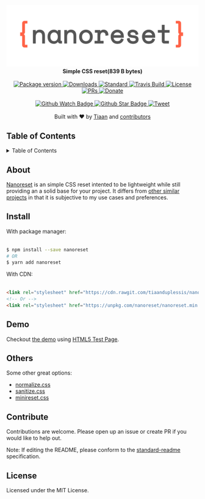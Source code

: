 <div align="center">
	<img src="logo.png" alt="nanoreset"/>
	<br>
  <strong>Simple CSS reset(839 B bytes)</strong>
</div>
<br>
<div align="center">
  <a href="https://npmjs.org/package/nanoreset">
    <img src="https://img.shields.io/npm/v/nanoreset.svg?style=flat-square" alt="Package version" />
  </a>
  <a href="https://npmjs.org/package/nanoreset">
  <img src="https://img.shields.io/npm/dm/nanoreset.svg?style=flat-square" alt="Downloads" />
  </a>
  <a href="https://github.com/feross/standard">
    <img src="https://img.shields.io/badge/code%20style-standard-brightgreen.svg?style=flat-square" alt="Standard" />
  </a>
  <a href="https://travis-ci.org/tiaanduplessis/nanoreset">
    <img src="https://img.shields.io/travis/tiaanduplessis/nanoreset.svg?style=flat-square" alt="Travis Build" />
  </a>
  <a href="https://github.com/tiaanduplessis/nanoreset/blob/master/LICENSE">
    <img src="https://img.shields.io/npm/l/nanoreset.svg?style=flat-square" alt="License" />
  </a>
  <a href="http://makeapullrequest.com">
    <img src="https://img.shields.io/badge/PRs-welcome-brightgreen.svg?style=flat-square" alt="PRs" />
  </a>
  <a href="https://www.paypal.me/tiaanduplessis/1">
    <img src="https://img.shields.io/badge/$-support-green.svg?style=flat-square" alt="Donate" />
  </a>
</div>
<br>
<div align="center">
  <a href="https://github.com/tiaanduplessis/nanoreset/watchers">
    <img src="https://img.shields.io/github/watchers/tiaanduplessis/nanoreset.svg?style=social" alt="Github Watch Badge" />
  </a>
  <a href="https://github.com/tiaanduplessis/nanoreset/stargazers">
    <img src="https://img.shields.io/github/stars/tiaanduplessis/nanoreset.svg?style=social" alt="Github Star Badge" />
  </a>
  <a href="https://twitter.com/intent/tweet?text=Check%20out%20nanoreset!%20https://github.com/tiaanduplessis/nanoreset%20%F0%9F%91%8D">
    <img src="https://img.shields.io/twitter/url/https/github.com/tiaanduplessis/nanoreset.svg?style=social" alt="Tweet" />
  </a>
</div>
<br>
<div align="center">
  Built with ❤︎ by <a href="tiaan.beer">Tiaan</a> and <a href="https://github.com/tiaanduplessis/nanoreset/graphs/contributors">contributors</a>
</div>

<h2>Table of Contents</h2>
<details>
  <summary>Table of Contents</summary>
	<li><a href="#about">About</a></li>
  <li><a href="#install">Install</a></li>
  <li><a href="#demo">Demo</a></li>
	<li><a href="#others">Others</a></li>
  <li><a href="#contribute">Contribute</a></li>
  <li><a href="#license">License</a></li>
</details>

## About

[Nanoreset](https://github.com/tiaanduplessis/nanoreset) is an simple CSS reset intented to be lightweight while still providing an a solid base for your project. It differs from [other similar projects](#others) in that it is subjective to my use cases and preferences.

## Install

With package manager:

```sh

$ npm install --save nanoreset
# OR
$ yarn add nanoreset

```

With CDN:

```html

<link rel="stylesheet" href="https://cdn.rawgit.com/tiaanduplessis/nanoreset/master/nanoreset.min.css">
<!-- Or -->
<link rel="stylesheet" href="https://unpkg.com/nanoreset/nanoreset.min.css">

```

## Demo

Checkout [the demo](https://tiaanduplessis.github.io/nanoreset/) using [HTML5 Test Page](https://github.com/cbracco/html5-test-page).

## Others

Some other great options:

- [normalize.css](https://necolas.github.io/normalize.css/)
- [sanitize.css](https://jonathantneal.github.io/sanitize.css/)
- [minireset.css](https://github.com/jgthms/minireset.css)

## Contribute

Contributions are welcome. Please open up an issue or create PR if you would like to help out.

Note: If editing the README, please conform to the [standard-readme](https://github.com/RichardLitt/standard-readme) specification.

## License

Licensed under the MIT License.

